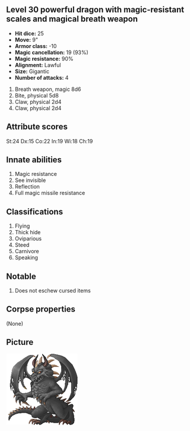 ## Level 30 powerful dragon with magic-resistant scales and magical breath weapon
- **Hit dice:** 25
- **Move:** 9"
- **Armor class:** -10
- **Magic cancellation:** 19 (93%)
- **Magic resistance:** 90%
- **Alignment:** Lawful
- **Size:** Gigantic
- **Number of attacks:** 4
1. Breath weapon, magic 8d6
2. Bite, physical 5d8
3. Claw, physical 2d4
4. Claw, physical 2d4
## Attribute scores
St:24 Dx:15 Co:22 In:19 Wi:18 Ch:19
## Innate abilities
1. Magic resistance
2. See invisible
3. Reflection
4. Full magic missile resistance
## Classifications
1. Flying
2. Thick hide
3. Oviparious
4. Steed
5. Carnivore
6. Speaking
## Notable
1. Does not eschew cursed items
## Corpse properties
(None)
## Picture
![Ancient gray dragon](https://github.com/hyvanmielenpelit/GnollHackTileSet/blob/main/Monsters/ancient_gray_dragon/ancient_gray_dragon.png)
